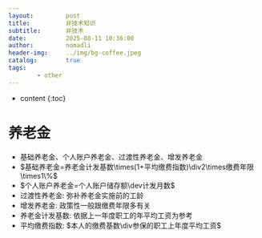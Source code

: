 ```yaml
---
layout:         post
title:          非技术知识
subtitle:       非技术
date:           2025-08-11 10:36:00
author:         nomadli
header-img:     ../img/bg-coffee.jpeg
catalog:        true
tags:
        - other
---
```


* content
{:toc}

# 养老金
- 基础养老金、个人账户养老金、过渡性养老金、增发养老金
- $基础养老金=养老金计发基数\times(1+平均缴费指数)\div2\times缴费年限\times1\%$
- $个人账户养老金=个人账户储存额\dev计发月数$
- 过渡性养老金: 弥补养老金实施前的工龄
- 增发养老金: 政策性一般跟缴费年限多有关
- 养老金计发基数: 依据上一年度职工的年平均工资为参考
- 平均缴费指数: $本人的缴费基数\div参保的职工上年度平均工资$
